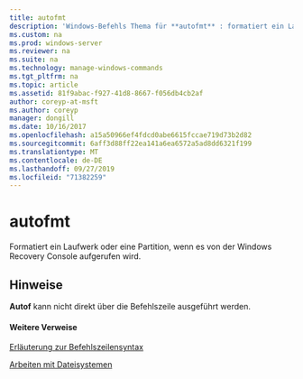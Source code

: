 ```yaml
---
title: autofmt
description: 'Windows-Befehls Thema für **autofmt** : formatiert ein Laufwerk oder eine Partition, wenn es von der Windows-Wiederherstellungskonsole aufgerufen wird.'
ms.custom: na
ms.prod: windows-server
ms.reviewer: na
ms.suite: na
ms.technology: manage-windows-commands
ms.tgt_pltfrm: na
ms.topic: article
ms.assetid: 81f9abac-f927-41d8-8667-f056db4cb2af
author: coreyp-at-msft
ms.author: coreyp
manager: dongill
ms.date: 10/16/2017
ms.openlocfilehash: a15a50966ef4fdcd0abe6615fccae719d73b2d82
ms.sourcegitcommit: 6aff3d88ff22ea141a6ea6572a5ad8dd6321f199
ms.translationtype: MT
ms.contentlocale: de-DE
ms.lasthandoff: 09/27/2019
ms.locfileid: "71382259"
---
```

# <a name="autofmt"></a>autofmt



Formatiert ein Laufwerk oder eine Partition, wenn es von der Windows Recovery Console aufgerufen wird.

## <a name="remarks"></a>Hinweise

**Autof** kann nicht direkt über die Befehlszeile ausgeführt werden.

#### <a name="additional-references"></a>Weitere Verweise

[Erläuterung zur Befehlszeilensyntax](command-line-syntax-key.md)

[Arbeiten mit Dateisystemen](https://go.microsoft.com/fwlink/?LinkId=4509)